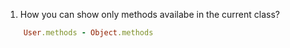 1. How you can show only methods availabe in the current class?
```ruby
    User.methods - Object.methods
```
